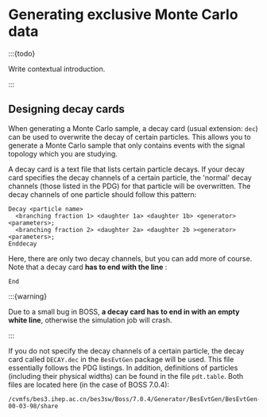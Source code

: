 # Generating exclusive Monte Carlo data

:::{todo}

Write contextual introduction.

:::

## Designing decay cards

When generating a Monte Carlo sample, a decay card (usual extension: `dec`) can
be used to overwrite the decay of certain particles. This allows you to
generate a Monte Carlo sample that only contains events with the signal
topology which you are studying.

A decay card is a text file that lists certain particle decays. If your decay
card specifies the decay channels of a certain particle, the 'normal' decay
channels (those listed in the PDG) for that particle will be overwritten. The
decay channels of one particle should follow this pattern:

```text
Decay <particle name>
  <branching fraction 1> <daughter 1a> <daughter 1b> <generator> <parameters>;
  <branching fraction 2> <daughter 2a> <daughter 2b ><generator> <parameters>;
Enddecay
```

Here, there are only two decay channels, but you can add more of course. Note
that a decay card **has to end with the line** :

```text
End
```

:::{warning}

Due to a small bug in BOSS, **a decay card has to end in with an empty white
line**, otherwise the simulation job will crash.

:::

If you do not specify the decay channels of a certain particle, the decay card
called `DECAY.dec` in the `BesEvtGen` package will be used. This file
essentially follows the PDG listings. In addition, definitions of particles
(including their physical widths) can be found in the file `pdt.table`. Both
files are located here (in the case of BOSS 7.0.4):

```text
/cvmfs/bes3.ihep.ac.cn/bes3sw/Boss/7.0.4/Generator/BesEvtGen/BesEvtGen-00-03-98/share
```
